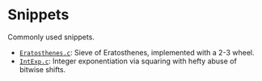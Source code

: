 <!-- SPDX-License-Identifier: X11 -->
# Snippets

Commonly used snippets.

- [`Eratosthenes.c`](./Eratosthenes.c): Sieve of Eratosthenes, implemented with a 2-3 wheel.
- [`IntExp.c`](./IntExp.c): Integer exponentiation via squaring with hefty abuse of bitwise shifts.
